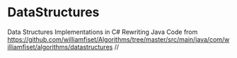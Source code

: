 # DataStructures
Data Structures Implementations in C#
Rewriting Java Code from https://github.com/williamfiset/Algorithms/tree/master/src/main/java/com/williamfiset/algorithms/datastructures //

